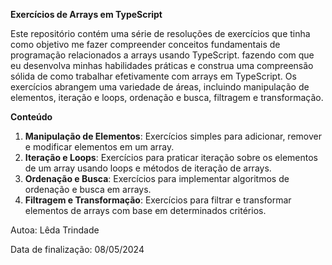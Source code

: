 **Exercícios de Arrays em TypeScript**

Este repositório contém uma série de resoluções de exercícios que tinha como objetivo me fazer compreender conceitos fundamentais de programação relacionados a arrays usando TypeScript.
fazendo com que eu desenvolva minhas habilidades práticas e construa uma compreensão sólida de como trabalhar efetivamente com arrays em TypeScript. Os exercícios abrangem uma variedade de áreas, incluindo manipulação de elementos, iteração e loops, ordenação e busca, filtragem e transformação.

**Conteúdo**

1. **Manipulação de Elementos**: Exercícios simples para adicionar, remover e modificar elementos em um array.
2. **Iteração e Loops**: Exercícios para praticar iteração sobre os elementos de um array usando loops e métodos de iteração de arrays.
3. **Ordenação e Busca**: Exercícios para implementar algoritmos de ordenação e busca em arrays.
4. **Filtragem e Transformação**: Exercícios para filtrar e transformar elementos de arrays com base em determinados critérios.

Autoa: Lêda Trindade

Data de finalização: 08/05/2024
